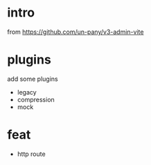 <!--
 * @Author: cui<devcui@outlook.com>
 * @LastEditors: cui<devcui@outlook.com>
 * @Date: 2022-07-11 21:34:23
 * @LastEditTime: 2022-07-13 23:28:19
 * @FilePath: \swaffle-v2\README.md
 * @Description:
 *
 * Copyright (c) 2022 by cui<devcui@outlook.com>, All Rights Reserved.
-->

# intro

from https://github.com/un-pany/v3-admin-vite

# plugins

add some plugins

- legacy
- compression
- mock

# feat

- http route
